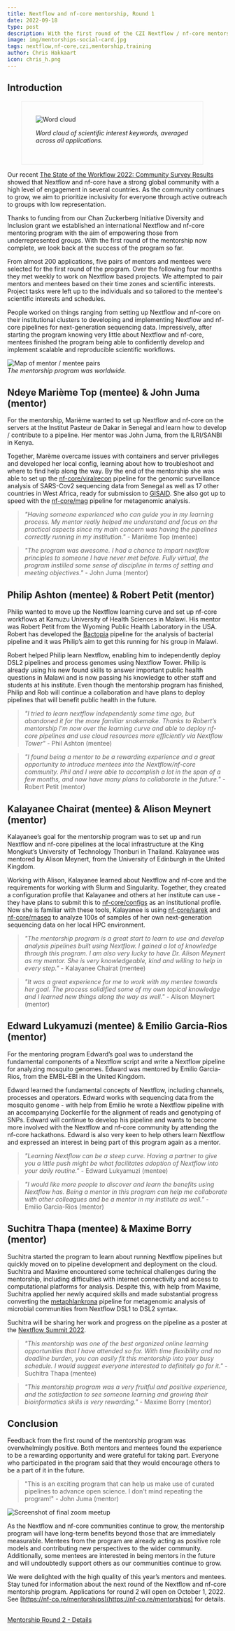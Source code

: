 ```yaml
---
title: Nextflow and nf-core mentorship, Round 1
date: 2022-09-18
type: post
description: With the first round of the CZI Nextflow / nf-core mentorship now complete, we look back at the success of the program so far.
image: img/mentorships-social-card.jpg
tags: nextflow,nf-core,czi,mentorship,training
author: Chris Hakkaart
icon: chris_h.png
---
```


## Introduction

<div class="pull-right" style=" max-width: 350px; border: 1px solid #ededed; margin-left: 2rem; padding: 2rem;">
    <img src="/img/mentorships-round1-wordcloud.png" alt="Word cloud">
    <p><em>Word cloud of scientific interest keywords, averaged across all applications.</em></p>
</div>

Our recent [The State of the Workflow 2022: Community Survey Results](https://seqera.io/blog/state-of-the-workflow-2022-results/) showed that Nextflow and nf-core have a strong global community with a high level of engagement in several countries. As the community continues to grow, we aim to prioritize inclusivity for everyone through active outreach to groups with low representation.

Thanks to funding from our Chan Zuckerberg Initiative Diversity and Inclusion grant we established an international Nextflow and nf-core mentoring program with the aim of empowering those from underrepresented groups. With the first round of the mentorship now complete, we look back at the success of the program so far.

From almost 200 applications, five pairs of mentors and mentees were selected for the first round of the program. Over the following four months they met weekly to work on Nextflow based projects. We attempted to pair mentors and mentees based on their time zones and scientific interests. Project tasks were left up to the individuals and so tailored to the mentee's scientific interests and schedules.

People worked on things ranging from setting up Nextflow and nf-core on their institutional clusters to developing and implementing Nextflow and nf-core pipelines for next-generation sequencing data. Impressively, after starting the program knowing very little about Nextflow and nf-core, mentees finished the program being able to confidently develop and implement scalable and reproducible scientific workflows.

![Map of mentor / mentee pairs](/img/mentorships-round1-map.png)<br>
_The mentorship program was worldwide._

## Ndeye Marième Top (mentee) & John Juma (mentor)

For the mentorship, Marième wanted to set up Nextflow and nf-core on the servers at the Institut Pasteur de Dakar in Senegal and learn how to develop / contribute to a pipeline. Her mentor was John Juma, from the ILRI/SANBI in Kenya.

Together, Marème overcame issues with containers and server privileges and developed her local config, learning about how to troubleshoot and where to find help along the way. By the end of the mentorship she was able to set up the [nf-core/viralrecon](https://nf-co.re/viralrecon) pipeline for the genomic surveillance analysis of SARS-Cov2 sequencing data from Senegal as well as 17 other countries in West Africa, ready for submission to [GISAID](https://gisaid.org/). She also got up to speed with the [nf-core/mag](https://nf-co.re/mag) pipeline for metagenomic analysis.

<blockquote>
    <em>"Having someone experienced who can guide you in my learning process. My mentor really helped me understand and focus on the practical aspects since my main concern was having the pipelines correctly running in my institution."</em> - Marième Top (mentee)
</blockquote>
<blockquote>
    <em>"The program was awesome. I had a chance to impart nextflow principles to someone I have never met before. Fully virtual, the program instilled some sense of discipline in terms of setting and meeting objectives."</em> - John Juma (mentor)
</blockquote>

## Philip Ashton (mentee) & Robert Petit (mentor)

Philip wanted to move up the Nextflow learning curve and set up nf-core workflows at Kamuzu University of Health Sciences in Malawi. His mentor was Robert Petit from the Wyoming Public Health Laboratory in the USA. Robert has developed the [Bactopia](https://bactopia.github.io/) pipeline for the analysis of bacterial pipeline and it was Philip’s aim to get this running for his group in Malawi.

Robert helped Philip learn Nextflow, enabling him to independently deploy DSL2 pipelines and process genomes using Nextflow Tower. Philip is already using his new found skills to answer important public health questions in Malawi and is now passing his knowledge to other staff and students at his institute. Even though the mentorship program has finished, Philip and Rob will continue a collaboration and have plans to deploy pipelines that will benefit public health in the future.

<blockquote>
    <em>"I tried to learn nextflow independently some time ago, but abandoned it for the more familiar snakemake. Thanks to Robert’s mentorship I’m now over the learning curve and able to deploy nf-core pipelines and use cloud resources more efficiently via Nextflow Tower"</em> - Phil Ashton (mentee)
</blockquote>
<blockquote>
    <em>"I found being a mentor to be a rewarding experience and a great opportunity to introduce mentees into the Nextflow/nf-core community. Phil and I were able to accomplish a lot in the span of a few months, and now have many plans to collaborate in the future."</em> - Robert Petit (mentor)
</blockquote>

## Kalayanee Chairat (mentee) & Alison Meynert (mentor)

Kalayanee’s goal for the mentorship program was to set up and run Nextflow and nf-core pipelines at the local infrastructure at the King Mongkut’s University of Technology Thonburi in Thailand. Kalayanee was mentored by Alison Meynert, from the University of Edinburgh in the United Kingdom.

Working with Alison, Kalayanee learned about Nextflow and nf-core and the requirements for working with Slurm and Singularity. Together, they created a configuration profile that Kalayanee and others at her institute can use - they have plans to submit this to [nf-core/configs](https://github.com/nf-core/configs) as an institutional profile. Now she is familiar with these tools, Kalayanee is using [nf-core/sarek](https://nf-co.re/sarek) and [nf-core/rnaseq](https://nf-co.re/rnaseq) to analyze 100s of samples of her own next-generation sequencing data on her local HPC environment.

<blockquote>
    <em>"The mentorship program is a great start to learn to use and develop analysis pipelines built using Nextflow. I gained a lot of knowledge through this program. I am also very lucky to have Dr. Alison Meynert as my mentor. She is very knowledgeable, kind and willing to help in every step."</em> - Kalayanee Chairat (mentee)
</blockquote>
<blockquote>
    <em>"It was a great experience for me to work with my mentee towards her goal. The process solidified some of my own topical knowledge and I learned new things along the way as well."</em> - Alison Meynert (mentor)
</blockquote>

## Edward Lukyamuzi (mentee) & Emilio Garcia-Rios (mentor)

For the mentoring program Edward’s goal was to understand the fundamental components of a Nextflow script and write a Nextflow pipeline for analyzing mosquito genomes. Edward was mentored by Emilio Garcia-Rios, from the EMBL-EBI in the United Kingdom.

Edward learned the fundamental concepts of Nextflow, including channels, processes and operators. Edward works with sequencing data from the mosquito genome - with help from Emilio he wrote a Nextflow pipeline with an accompanying Dockerfile for the alignment of reads and genotyping of SNPs. Edward will continue to develop his pipeline and wants to become more involved with the Nextflow and nf-core community by attending the nf-core hackathons. Edward is also very keen to help others learn Nextflow and expressed an interest in being part of this program again as a mentor.

<blockquote>
    <em>"Learning Nextflow can be a steep curve. Having a partner to give you a little push might be what facilitates adoption of Nextflow into your daily routine."</em> - Edward Lukyamuzi (mentee)
</blockquote>
<blockquote>
    <em>"I would like more people to discover and learn the benefits using Nextflow has. Being a mentor in this program can help me collaborate with other colleagues and be a mentor in my institute as well."</em> - Emilio Garcia-Rios (mentor)
</blockquote>

## Suchitra Thapa (mentee) & Maxime Borry (mentor)

Suchitra started the program to learn about running Nextflow pipelines but quickly moved on to pipeline development and deployment on the cloud. Suchitra and Maxime encountered some technical challenges during the mentorship, including difficulties with internet connectivity and access to computational platforms for analysis. Despite this, with help from Maxime, Suchitra applied her newly acquired skills and made substantial progress converting the [metaphlankrona](https://github.com/suchitrathapa/metaphlankrona) pipeline for metagenomic analysis of microbial communities from Nextflow DSL1 to DSL2 syntax.

Suchitra will be sharing her work and progress on the pipeline as a poster at the [Nextflow Summit 2022](https://summit.nextflow.io/speakers/suchitra-thapa/).

<blockquote>
    <em>"This mentorship was one of the best organized online learning opportunities that I have attended so far. With time flexibility and no deadline burden, you can easily fit this mentorship into your busy schedule. I would suggest everyone interested to definitely go for it."</em> - Suchitra Thapa (mentee)
</blockquote>
<blockquote>
    <em>"This mentorship program was a very fruitful and positive experience, and the satisfaction to see someone learning and growing their bioinformatics skills is very rewarding."</em> - Maxime Borry (mentor)
</blockquote>

## Conclusion

Feedback from the first round of the mentorship program was overwhelmingly positive. Both mentors and mentees found the experience to be a rewarding opportunity and were grateful for taking part. Everyone who participated in the program said that they would encourage others to be a part of it in the future.

<blockquote>
    "This is an exciting program that can help us make use of curated pipelines to advance open science. I don't mind repeating the program!"</em> - John Juma (mentor)
</blockquote>

![Screenshot of final zoom meetup](/img/mentorships-round1-zoom.png)

As the Nextflow and nf-core communities continue to grow, the mentorship program will have long-term benefits beyond those that are immediately measurable. Mentees from the program are already acting as positive role models and contributing new perspectives to the wider community. Additionally, some mentees are interested in being mentors in the future and will undoubtedly support others as our communities continue to grow.

We were delighted with the high quality of this year’s mentors and mentees. Stay tuned for information about the next round of the Nextflow and nf-core mentorship program. Applications for round 2 will open on October 1, 2022. See [https://nf-co.re/mentorships](https://nf-co.re/mentorships) for details.

<p class="text-center" style="margin: 30px 0;">
    <a href="https://nf-co.re/mentorships" target="_blank" class="btn btn-color btn-xxl">Mentorship Round 2 - Details</a>
</p>
